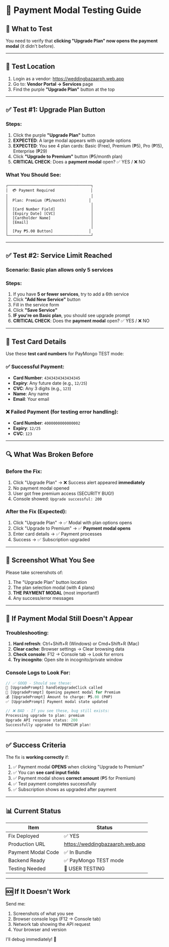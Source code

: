 # 🧪 Payment Modal Testing Guide

## 🎯 **What to Test**

You need to verify that **clicking "Upgrade Plan" now opens the payment modal** (it didn't before).

---

## 📍 **Test Location**

1. Login as a vendor: https://weddingbazaarph.web.app
2. Go to: **Vendor Portal → Services** page
3. Find the purple **"Upgrade Plan"** button at the top

---

## ✅ **Test #1: Upgrade Plan Button**

### Steps:
1. Click the purple **"Upgrade Plan"** button
2. **EXPECTED**: A large modal appears with upgrade options
3. **EXPECTED**: You see 4 plan cards: Basic (Free), Premium (₱5), Pro (₱15), Enterprise (₱29)
4. Click **"Upgrade to Premium"** button (₱5/month plan)
5. **CRITICAL CHECK**: Does a **payment modal** open? ✅ YES / ❌ NO

### What You Should See:
```
┌─────────────────────────────────────┐
│  💳 Payment Required                │
│                                     │
│  Plan: Premium (₱5/month)          │
│                                     │
│  [Card Number Field]                │
│  [Expiry Date] [CVC]                │
│  [Cardholder Name]                  │
│  [Email]                            │
│                                     │
│  [Pay ₱5.00 Button]                │
└─────────────────────────────────────┘
```

---

## ✅ **Test #2: Service Limit Reached**

### Scenario: Basic plan allows only 5 services

### Steps:
1. If you have **5 or fewer services**, try to add a 6th service
2. Click **"Add New Service"** button
3. Fill in the service form
4. Click **"Save Service"**
5. **IF you're on Basic plan**, you should see upgrade prompt
6. **CRITICAL CHECK**: Does the **payment modal** open? ✅ YES / ❌ NO

---

## 🧪 **Test Card Details**

Use these **test card numbers** for PayMongo TEST mode:

### ✅ Successful Payment:
- **Card Number**: `4343434343434345`
- **Expiry**: Any future date (e.g., `12/25`)
- **CVC**: Any 3 digits (e.g., `123`)
- **Name**: Any name
- **Email**: Your email

### ❌ Failed Payment (for testing error handling):
- **Card Number**: `4000000000000002`
- **Expiry**: `12/25`
- **CVC**: `123`

---

## 🔍 **What Was Broken Before**

### Before the Fix:
1. Click "Upgrade Plan" → ❌ Success alert appeared **immediately**
2. No payment modal opened
3. User got free premium access (SECURITY BUG!)
4. Console showed: `Upgrade successful: 200`

### After the Fix (Expected):
1. Click "Upgrade Plan" → ✅ Modal with plan options opens
2. Click "Upgrade to Premium" → ✅ **Payment modal opens**
3. Enter card details → ✅ Payment processes
4. Success → ✅ Subscription upgraded

---

## 📸 **Screenshot What You See**

Please take screenshots of:
1. The "Upgrade Plan" button location
2. The plan selection modal (with 4 plans)
3. **THE PAYMENT MODAL** (most important!)
4. Any success/error messages

---

## 🚨 **If Payment Modal Still Doesn't Appear**

### Troubleshooting:
1. **Hard refresh**: Ctrl+Shift+R (Windows) or Cmd+Shift+R (Mac)
2. **Clear cache**: Browser settings → Clear browsing data
3. **Check console**: F12 → Console tab → Look for errors
4. **Try incognito**: Open site in incognito/private window

### Console Logs to Look For:
```javascript
// ✅ GOOD - Should see these:
🎯 [UpgradePrompt] handleUpgradeClick called
🚀 [UpgradePrompt] Opening payment modal for Premium
💰 [UpgradePrompt] Amount to charge: ₱5.00 (PHP)
✅ [UpgradePrompt] Payment modal state updated

// ❌ BAD - If you see these, bug still exists:
Processing upgrade to plan: premium
Upgrade API response status: 200
Successfully upgraded to PREMIUM plan!
```

---

## ✅ **Success Criteria**

The fix is **working correctly** if:

1. ✅ Payment modal **OPENS** when clicking "Upgrade to Premium"
2. ✅ You can **see card input fields**
3. ✅ Payment modal shows **correct amount** (₱5 for Premium)
4. ✅ Test payment completes successfully
5. ✅ Subscription shows as upgraded after payment

---

## 📊 **Current Status**

| Item | Status |
|------|--------|
| Fix Deployed | ✅ YES |
| Production URL | https://weddingbazaarph.web.app |
| Payment Modal Code | ✅ In Bundle |
| Backend Ready | ✅ PayMongo TEST mode |
| Testing Needed | 🧪 USER TESTING |

---

## 🆘 **If It Doesn't Work**

Send me:
1. Screenshots of what you see
2. Browser console logs (F12 → Console tab)
3. Network tab showing the API request
4. Your browser and version

I'll debug immediately! 🚀

